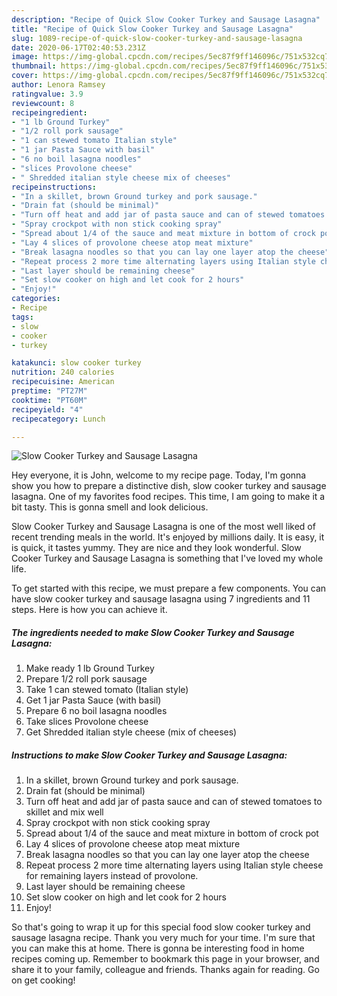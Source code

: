 ```yaml
---
description: "Recipe of Quick Slow Cooker Turkey and Sausage Lasagna"
title: "Recipe of Quick Slow Cooker Turkey and Sausage Lasagna"
slug: 1089-recipe-of-quick-slow-cooker-turkey-and-sausage-lasagna
date: 2020-06-17T02:40:53.231Z
image: https://img-global.cpcdn.com/recipes/5ec87f9ff146096c/751x532cq70/slow-cooker-turkey-and-sausage-lasagna-recipe-main-photo.jpg
thumbnail: https://img-global.cpcdn.com/recipes/5ec87f9ff146096c/751x532cq70/slow-cooker-turkey-and-sausage-lasagna-recipe-main-photo.jpg
cover: https://img-global.cpcdn.com/recipes/5ec87f9ff146096c/751x532cq70/slow-cooker-turkey-and-sausage-lasagna-recipe-main-photo.jpg
author: Lenora Ramsey
ratingvalue: 3.9
reviewcount: 8
recipeingredient:
- "1 lb Ground Turkey"
- "1/2 roll pork sausage"
- "1 can stewed tomato Italian style"
- "1 jar Pasta Sauce with basil"
- "6 no boil lasagna noodles"
- "slices Provolone cheese"
- " Shredded italian style cheese mix of cheeses"
recipeinstructions:
- "In a skillet, brown Ground turkey and pork sausage."
- "Drain fat (should be minimal)"
- "Turn off heat and add jar of pasta sauce and can of stewed tomatoes to skillet and mix well"
- "Spray crockpot with non stick cooking spray"
- "Spread about 1/4 of the sauce and meat mixture in bottom of crock pot"
- "Lay 4 slices of provolone cheese atop meat mixture"
- "Break lasagna noodles so that you can lay one layer atop the cheese"
- "Repeat process 2 more time alternating layers using Italian style cheese for remaining layers instead of provolone."
- "Last layer should be remaining cheese"
- "Set slow cooker on high and let cook for 2 hours"
- "Enjoy!"
categories:
- Recipe
tags:
- slow
- cooker
- turkey

katakunci: slow cooker turkey 
nutrition: 240 calories
recipecuisine: American
preptime: "PT27M"
cooktime: "PT60M"
recipeyield: "4"
recipecategory: Lunch

---
```



![Slow Cooker Turkey and Sausage Lasagna](https://img-global.cpcdn.com/recipes/5ec87f9ff146096c/751x532cq70/slow-cooker-turkey-and-sausage-lasagna-recipe-main-photo.jpg)

Hey everyone, it is John, welcome to my recipe page. Today, I'm gonna show you how to prepare a distinctive dish, slow cooker turkey and sausage lasagna. One of my favorites food recipes. This time, I am going to make it a bit tasty. This is gonna smell and look delicious.

Slow Cooker Turkey and Sausage Lasagna is one of the most well liked of recent trending meals in the world. It's enjoyed by millions daily. It is easy, it is quick, it tastes yummy. They are nice and they look wonderful. Slow Cooker Turkey and Sausage Lasagna is something that I've loved my whole life.




To get started with this recipe, we must prepare a few components. You can have slow cooker turkey and sausage lasagna using 7 ingredients and 11 steps. Here is how you can achieve it.

<!--inarticleads1-->

##### The ingredients needed to make Slow Cooker Turkey and Sausage Lasagna:

1. Make ready 1 lb Ground Turkey
1. Prepare 1/2 roll pork sausage
1. Take 1 can stewed tomato (Italian style)
1. Get 1 jar Pasta Sauce (with basil)
1. Prepare 6 no boil lasagna noodles
1. Take slices Provolone cheese
1. Get  Shredded italian style cheese (mix of cheeses)




<!--inarticleads2-->

##### Instructions to make Slow Cooker Turkey and Sausage Lasagna:

1. In a skillet, brown Ground turkey and pork sausage.
1. Drain fat (should be minimal)
1. Turn off heat and add jar of pasta sauce and can of stewed tomatoes to skillet and mix well
1. Spray crockpot with non stick cooking spray
1. Spread about 1/4 of the sauce and meat mixture in bottom of crock pot
1. Lay 4 slices of provolone cheese atop meat mixture
1. Break lasagna noodles so that you can lay one layer atop the cheese
1. Repeat process 2 more time alternating layers using Italian style cheese for remaining layers instead of provolone.
1. Last layer should be remaining cheese
1. Set slow cooker on high and let cook for 2 hours
1. Enjoy!




So that's going to wrap it up for this special food slow cooker turkey and sausage lasagna recipe. Thank you very much for your time. I'm sure that you can make this at home. There is gonna be interesting food in home recipes coming up. Remember to bookmark this page in your browser, and share it to your family, colleague and friends. Thanks again for reading. Go on get cooking!
